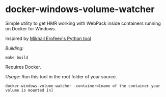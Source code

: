 # docker-windows-volume-watcher

Simple utility to get HMR working with WebPack inside containers running on Docker for Windows.

Inspired by [Mikhail Erofeev's Python tool](https://github.com/merofeev/docker-windows-volume-watcher)

_Building_:

`make build`

Requires Docker.

_Usage_:
Run this tool in the root folder of your source.

`docker-windows-volume-watcher -container=[name of the container your volume is mounted in]`
